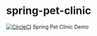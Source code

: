 # spring-pet-clinic
[![CircleCI](https://circleci.com/gh/mehj123/spring-pet-clinic/tree/master.svg?style=svg)](https://circleci.com/gh/mehj123/spring-pet-clinic/tree/master)
Spring Pet Clinic Demo



